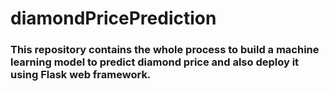 # diamondPricePrediction
### This repository contains the whole process to build a machine learning model to predict diamond price and also deploy it using Flask web framework.

